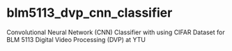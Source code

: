 # blm5113_dvp_cnn_classifier
Convolutional Neural Network (CNN) Classifier with using CIFAR Dataset for BLM 5113 Digital Video Processing (DVP) at YTU

